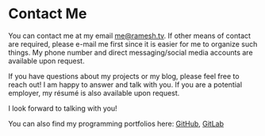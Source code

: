 # Contact Me

You can contact me at my email [me@ramesh.tv](mailto:me@ramesh.tv). If other means of contact are required, please e-mail me first since
it is easier for me to organize such things. My phone number and direct messaging/social media accounts are available upon request.

If you have questions about my projects or my blog, please feel free to reach out! I am happy to answer and talk with you. If you are a potential employer,
my résumé is also available upon request. 

I look forward to talking with you!

You can also find my programming portfolios here:
[GitHub](https://github.com/yuv418), [GitLab](https://gitlab.com/cdknight)
